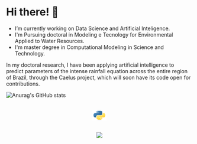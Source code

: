 <h1>Hi there! 👋</h1>

- I’m currently working on Data Science and Artificial Inteligence.
- I'm Pursuing doctoral in Modeling e Tecnology for Environmental Applied to Water Resources.
- I'm master degree in Computational Modeling in Science and Technology.
<div>
  In my doctoral research, I have been applying artificial intelligence to predict parameters of the intense rainfall equation across the entire region of Brazil, through the Caelus project, which will soon have its code open for contributions.<br>
</div>

 
 ![Anurag's GitHub stats](https://github-readme-stats.vercel.app/api?username=altasilva\&rank_icon=percentile\&theme=merko)
 

<div  align="center"> 
  <div style="display: inline_block"><br>
  <img align="center" alt="Python" height="30" width="40" src="https://raw.githubusercontent.com/devicons/devicon/master/icons/python/python-original.svg">
</div>
   
</br>  <a href="https://www.linkedin.com/in/altasilva" target="_blank"><img src="https://img.shields.io/badge/-LinkedIn-%230077B5?style=for-the-badge&logo=linkedin&logoColor=white" target="_blank"></a> 
</div>


